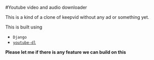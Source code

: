 #Youtube video and audio downloader

This is a kind of a clone of keepvid without any ad or something yet.

This is built using
- `Django` 
- [`youtube-dl`](https://github.com/ytdl-org/youtube-dl/)

**Please let me if there is any feature we can build on this**